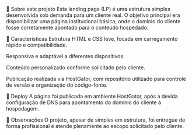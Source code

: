 📄 Sobre este projeto
Esta landing page (LP) é uma estrutura simples desenvolvida sob demanda para um cliente real. O objetivo principal era disponibilizar uma página institucional básica, onde o domínio do cliente fosse corretamente apontado para o conteúdo hospedado.

🧩 Características
Estrutura HTML e CSS leve, focada em carregamento rápido e compatibilidade.

Responsiva e adaptável a diferentes dispositivos.

Conteúdo personalizado conforme solicitado pelo cliente.

Publicação realizada via HostGator, com repositório utilizado para controle de versão e organização do código-fonte.

🚀 Deploy
A página foi publicada em ambiente HostGator, após a devida configuração de DNS para apontamento do domínio do cliente à hospedagem.

💼 Observações
O projeto, apesar de simples em estrutura, foi entregue de forma profissional e atende plenamente ao escopo solicitado pelo cliente.
